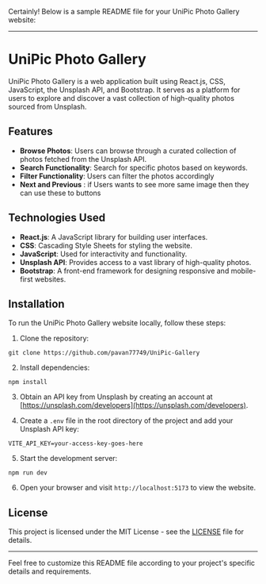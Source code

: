 Certainly! Below is a sample README file for your UniPic Photo Gallery website:

---

# UniPic Photo Gallery

UniPic Photo Gallery is a web application built using React.js, CSS, JavaScript, the Unsplash API, and Bootstrap. It serves as a platform for users to explore and discover a vast collection of high-quality photos sourced from Unsplash.

## Features

- **Browse Photos**: Users can browse through a curated collection of photos fetched from the Unsplash API.
- **Search Functionality**: Search for specific photos based on keywords.
- **Filter Functionality**: Users can filter the photos accordingly
- **Next and Previous** : if Users wants to see more same image then they can use these to buttons

## Technologies Used

- **React.js**: A JavaScript library for building user interfaces.
- **CSS**: Cascading Style Sheets for styling the website.
- **JavaScript**: Used for interactivity and functionality.
- **Unsplash API**: Provides access to a vast library of high-quality photos.
- **Bootstrap**: A front-end framework for designing responsive and mobile-first websites.

## Installation

To run the UniPic Photo Gallery website locally, follow these steps:

1. Clone the repository:

```
git clone https://github.com/pavan77749/UniPic-Gallery
```



2. Install dependencies:

```
npm install
```

3. Obtain an API key from Unsplash by creating an account at [https://unsplash.com/developers](https://unsplash.com/developers).

4. Create a `.env` file in the root directory of the project and add your Unsplash API key:

```
VITE_API_KEY=your-access-key-goes-here
```

5. Start the development server:

```
npm run dev
```

6. Open your browser and visit `http://localhost:5173` to view the website.


## License

This project is licensed under the MIT License - see the [LICENSE](LICENSE) file for details.

---

Feel free to customize this README file according to your project's specific details and requirements.
